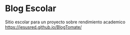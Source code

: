 # Blog Escolar
Sitio escolar para un proyecto sobre rendimiento academico
https://jesusred.github.io/BlogTomate/
